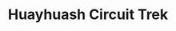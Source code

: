 ---
title: 'Huayhuash Circuit Trek'
location: "Huayhuash Range"
duration: "10-12 days"
difficulty: "Advanced"
dailyActivity: "5-8 hours"
altitude: "Up to 5000M"
season: "June to September"
pickup: 'We’ll pick you up from your hotel in Huaraz at the agreed upon time.'
dropoff: 'We’ll drop you off at your hotel in Huaraz at 5-6 PM approximately.'
includedList: [
    "All camping equipment",
    "All meals from a certified cook",
    "Unlimited drinking water",
    "Service of donkeys, mules",
    "Experienced mountain cook",
    "Certified mountain guides (AGMP - UIAGM)",
    "Emergency horse",
    "Pick-up and drop-off from Huaraz",
    "Additional assistant guide for larger groups",
    "First-aid kit, oxygen tanks, radio"
]
notIncludedList: [
    "Accomodation in Huaraz",
    "All meals from a certified cook",
    "Personal hiking equipment",
    "Huayhuash Entrance Fee",
    "Medical & Emergency insurance",
    "Personal expenses",
    "Tips to guide and driver",
    "Altitude acclimatization hikes",
    "Additional sleeping pad or thermal rest",
    "Sleeping bag",
    "Personal equipment and accessories for the trip",
    "First breakfast and last dinner",
    "Fees to enter local villages"
]
itinerary: [
    # [ day number , step title, step description ]
    {
        stepNumber: "Day 1",
        stepName: "Huaraz (3100M) - Cuartelhuain (4,170m)",
        stepDescription: 'Departure from Huaraz town in a private vehicle at the scheduled time ( 8-9 am) toward our first camping spot, "Cuartelhuain." After 2.5 hours of tarred road, we turn onto the dirt road with our first views of the Cordillera Huayhaush in the distance. After a further 3 hours, we arrive at Cuartelhuain campsite. We set up camp on the riverbanks. The relaxed afternoon closes our first-day journey enjoying the sunset moments in Huayhuash.'
    },
    {
        stepNumber: "Day 2",
        stepName: "Cuartelhuain (4,170m) to Mitucocha (4,270m)",
        stepDescription: 'Our journey begins with a 3-4 hour ascent, culminating in crossing the Cacanapunta Pass at 4,690m. From this vantage point, we will receive rewarded breathtaking views of the surrounding valleys and mountains of Cuncush Valley. As we descend, we see the Caliente Valley, including its marshes and hot springs that flow into the Atlantic Ocean. Continuing, we traverse the granite block of Cerro Chincana and pass through the Tuctupampa plain, arriving at the picturesque shores of the Janca River (4,720m). Here, we will set up camp.'
    }
]
extraItinerary: [
    {
        stepNumber: "Day 3",
        stepName: "Mitucocha (4,170m) to Paradise (4,270m)",
        stepDescription: 'Our journey begins with a 3-4 hour ascent, culminating in crossing the Cacanapunta Pass at 4,690m. From this vantage point, we will receive rewarded breathtaking views of the surrounding valleys and mountains of Cuncush Valley. As we descend, we see the Caliente Valley, including its marshes and hot springs that flow into the Atlantic Ocean. Continuing, we traverse the granite block of Cerro Chincana and pass through the Tuctupampa plain, arriving at the picturesque shores of the Janca River (4,720m). Here, we will set up camp.'
    }
]
priceList: {
    "group of 7+": "<span class='bold'>USD 798</span> per person",
    "group of 6": "<span class='bold'>USD 863</span> per person",
    "group of 5": "<span class='bold'>USD 967</span> per person",
    "group of 4": "<span class='bold'>USD 1089</span> per person",
    "group of 3": "<span class='bold'>USD 1347</span> per person",
    "group of 2": "<span class='bold'>USD 1792</span> per person",
    "1 person": "<span class='bold'>USD 3063</span> per person"
}
gallery: [
    "../../../../assets/images/hero/austin-ban-juHayWuaaoQ-unsplash.webp",
    "../../../../assets/images/sylvain-mauroux-OIuzDRYA3cw-unsplash(1).jpg",
    "../../../../assets/images/hero/tiago-rosado-cMG5qjpnsyg-unsplash.webp",
    "../../../../assets/images/trek-3.jpg",
]
---